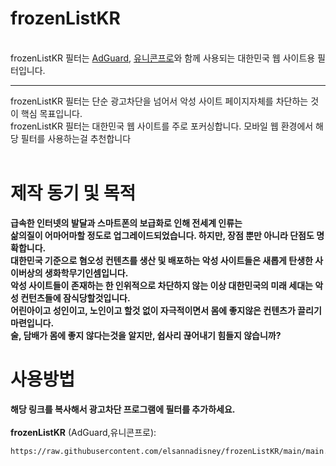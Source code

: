 # frozenListKR
<br />
frozenListKR 필터는 <a href='https://adguard.com'>AdGuard</a>, <a href='https://getunicorn.app/en'>유니콘프로</a>와 함께 사용되는 대한민국 웹 사이트용 필터입니다.<br/>
<hr/>
frozenListKR 필터는 단순 광고차단을 넘어서 악성 사이트 페이지자체를 차단하는 것이 핵심 목표입니다.<br/>
frozenListKR 필터는 대한민국 웹 사이트를 주로 포커싱합니다. 모바일 웹 환경에서 해당 필터를 사용하는걸 추천합니다<br/>
<br />

# 제작 동기 및 목적
<b>
급속한 인터넷의 발달과 스마트폰의 보급화로 인해 전세계 인류는 <br/>삶의질이 어마어마할 정도로 업그레이드되었습니다. 
하지만, 장점 뿐만 아니라 단점도 명확합니다. <br/>대한민국 기준으로 혐오성 컨텐츠를 생산 및 배포하는 악성 사이트들은 
새롭게 탄생한 사이버상의 생화학무기인셈입니다. <br/>악성 사이트들이 존재하는 한 인위적으로 차단하지 않는 이상 
대한민국의 미래 세대는 악성 컨턴츠들에 잠식당할것입니다. <br/>어린아이고 성인이고, 노인이고 할것 없이 
자극적이면서 몸에 좋지않은 컨텐츠가 끌리기 마련입니다. <br/>술, 담배가 몸에 좋지 않다는것을 알지만, 쉽사리 끊어내기 힘들지 않습니까?
</b>

# 사용방법
<b>해당 링크를 복사해서 광고차단 프로그램에 필터를 추가하세요.</b><br/>
<br/>
**frozenListKR** (AdGuard,유니콘프로):
```
https://raw.githubusercontent.com/elsannadisney/frozenListKR/main/main.txt
```
<br/>

